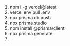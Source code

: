 1. npm i -g vercel@latest
2. vercel env pull .env
3. npx prisma db push
4. npx prisma studio
5. npm install @prisma/client
6. npx prisma generate
7. 